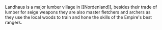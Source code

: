 Landhaus is a major lumber village in [[Nordenland]], besides their trade of lumber for seige weapons they are also master fletchers and archers as they use the local woods to train and hone the skills of the Empire's best rangers.